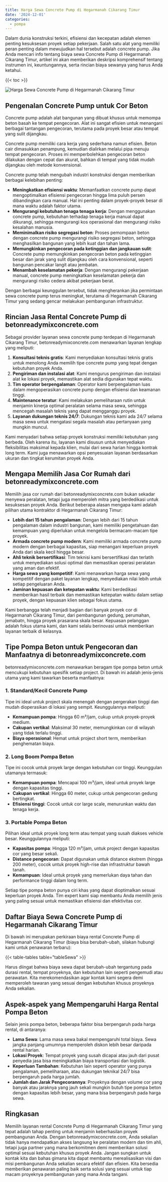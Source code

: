 ```yaml
---
title: Harga Sewa Concrete Pump di Hegarmanah Cikarang Timur
date: '2024-12-01'
categories:
  - pompa
---
```


Dalam dunia konstruksi terkini, efisiensi dan kecepatan adalah elemen penting kesuksesan proyek setiap pekerjaan. Salah satu alat yang memiliki peran penting dalam mewujudkan hal tersebut adalah concrete pump. Jika Anda mencari info tentang biaya sewa Concrete Pump di Hegarmanah Cikarang Timur, artikel ini akan memberikan deskripsi komprehensif tentang instrumen ini, keuntungannya, serta rincian biaya sewanya yang harus Anda ketahui.

{{< toc >}}

![Harga Sewa Concrete Pump di Hegarmanah Cikarang Timur](https://betoncor8.github.io/pump/concrete-pump%20(17).png)

## Pengenalan Concrete Pump untuk Cor Beton

Concrete pump adalah alat bangunan yang dibuat khusus untuk memompa beton basah ke tempat pengecoran. Alat ini sangat efisien untuk menangani berbagai tantangan pengecoran, terutama pada proyek besar atau tempat yang sulit dijangkau.

Concrete pump memiliki cara kerja yang sederhana namun efisien. Beton cair dimasukkan penampung, kemudian dialirkan melalui pipa menuju tempat pengecoran. Proses ini memperbolehkan pengecoran beton dilakukan dengan cepat dan akurat, bahkan di tempat yang tidak mudah dijangkau oleh metode konvensional.

Concrete pump telah mengubah industri konstruksi dengan memberikan berbagai kelebihan penting:

- **Meningkatkan efisiensi waktu**: Memanfaatkan concrete pump dapat mengoptimalkan efisiensi pengecoran hingga lima puluh persen dibandingkan cara manual. Hal ini penting dalam proyek-proyek besar di mana waktu adalah faktor utama.
- **Mengurangi kebutuhan tenaga tenaga kerja**: Dengan menggunakan concrete pump, kebutuhan terhadap tenaga kerja manual dapat dikurangi, sehingga mengurangi kos operasional dan mengurangi risiko kesalahan manusia.
- **Meminimalkan risiko segregasi beton**: Proses pemompaan beton dengan concrete pump mengurangi risiko segregasi beton, sehingga menghasilkan bangunan yang lebih kuat dan tahan lama.
- **Memungkinkan pengecoran pada ketinggian dan jangkauan sulit**: Concrete pump memungkinkan pengecoran beton pada ketinggian besar dan jarak yang sulit dijangkau oleh cara konvensional, seperti bangunan pencakar langit atau jembatan.
- **Menambah keselamatan pekerja**: Dengan mengurangi pekerjaan manual, concrete pump meningkatkan keselamatan pekerja dan mengurangi risiko cedera akibat pekerjaan berat.

Dengan berbagai keunggulan tersebut, tidak mengherankan jika permintaan sewa concrete pump terus meningkat, terutama di Hegarmanah Cikarang Timur yang sedang gencar melakukan pembangunan infrastruktur.

## Rincian Jasa Rental Concrete Pump di betonreadymixconcrete.com

Sebagai provider layanan sewa concrete pump terdepan di Hegarmanah Cikarang Timur, betonreadymixconcrete.com menawarkan layanan lengkap yang meliputi:

1. **Konsultasi teknis gratis**: Kami menyediakan konsultasi teknis gratis untuk menolong Anda memilih tipe concrete pump yang tepat dengan kebutuhan proyek Anda.
2. **Pengiriman dan instalasi alat**: Kami mengurus pengiriman dan instalasi alat ke lokasi proyek, memastikan alat sedia digunakan tepat waktu.
3. **Tim operator berpengalaman**: Operator kami berpengalaman luas dalam mengoperasikan concrete pump dengan efisiensi dan keamanan tinggi.
4. **Maintenance teratur**: Kami melakukan pemeliharaan rutin untuk menjamin kinerja optimal peralatan selama masa sewa, sehingga mencegah masalah teknis yang dapat mengganggu proyek.
5. **Layanan dukungan teknis 24/7**: Dukungan teknis kami ada 24/7 selama masa sewa untuk mengatasi segala masalah atau pertanyaan yang mungkin muncul.

Kami menyadari bahwa setiap proyek konstruksi memiliki kebutuhan yang berbeda. Oleh karena itu, layanan kami disusun untuk menyediakan fleksibilitas maksimal kepada klien, mulai dari sewa harian hingga kontrak long term. Kami juga menawarkan opsi penyesuaian layanan berdasarkan ukuran dan tingkat kerumitan proyek Anda.

## Mengapa Memilih Jasa Cor Rumah dari betonreadymixconcrete.com

Memilih jasa cor rumah dari betonreadymixconcrete.com bukan sekadar menyewa peralatan, tetapi juga memperoleh mitra yang berdedikasi untuk kesuksesan proyek Anda. Berikut beberapa alasan mengapa kami adalah pilihan utama kontraktor di Hegarmanah Cikarang Timur:

- **Lebih dari 15 tahun pengalaman**: Dengan lebih dari 15 tahun pengalaman dalam industri bangunan, kami memiliki pengetahuan dan kemampuan yang diperlukan untuk mengelola bermacam-macam tipe proyek.
- **Armada concrete pump modern**: Kami memiliki armada concrete pump modern dengan berbagai kapasitas, siap menangani keperluan proyek Anda dari skala kecil hingga besar.
- **Ahli teknik bersertifikasi**: Tim teknisi kami bersertifikasi dan terlatih untuk menyediakan solusi optimal dan memastikan operasi peralatan yang aman dan efektif.
- **Harga sewa yang kompetitif**: Kami menawarkan harga sewa yang kompetitif dengan paket layanan lengkap, menyediakan nilai lebih untuk setiap pengeluaran Anda.
- **Jaminan kepuasan dan ketepatan waktu**: Kami berdedikasi memberikan hasil terbaik dan memastikan ketepatan waktu dalam setiap proyek, dengan kepuasan klien sebagai fokus utama.

Kami berbangga telah menjadi bagian dari banyak proyek cor di Hegarmanah Cikarang Timur, dari pembangunan gedung, perumahan, jemabatn, hingga proyek prasarana skala besar. Kepuasan pelanggan adalah fokus utama kami, dan kami selalu berinovasi untuk memberikan layanan terbaik di kelasnya.

## Tipe Pompa Beton untuk Pengecoran dan Manfaatnya di betonreadymixconcrete.com

betonreadymixconcrete.com menawarkan beragam tipe pompa beton untuk mencukupi kebutuhan spesifik setiap project. Di bawah ini adalah jenis-jenis utama yang kami tawarkan beserta manfaatnya:

### 1\. Standard/Kecil Concrete Pump

Tipe ini ideal untuk project skala menengah dengan pergerakan tinggi dan mudah dioperasikan di lokasi yang sempit. Keunggulannya meliputi:

- **Kemampuan pompa**: Hingga 60 m³/jam, cukup untuk proyek-proyek medium.
- **Cakupan vertikal**: Maksimal 30 meter, memungkinkan cor di wilayah yang tidak terlalu tinggi.
- **Biaya operasional**: Hemat untuk project short term, memberikan penghematan biaya.

### 2\. Long Boom Pompa Beton

Tipe ini cocok untuk proyek large dengan kebutuhan cor tinggi. Keunggulan utamanya termasuk:

- **Kemampuan pompa**: Mencapai 100 m³/jam, ideal untuk proyek large dengan kapasitas tinggi.
- **Cakupan vertikal**: Hingga 60 meter, cukup untuk pengecoran gedung bertingkat.
- **Efisiensi tinggi**: Cocok untuk cor large scale, menurunkan waktu dan tenaga kerja.

### 3\. Portable Pompa Beton

Pilihan ideal untuk proyek long term atau tempat yang susah diakses vehicle besar. Keunggulannya meliputi:

- **Kapasitas pompa**: Hingga 120 m³/jam, untuk project dengan kapasitas cor yang besar sekali.
- **Distance pengecoran**: Dapat digunakan untuk distance ekstrem (hingga 200 meter), cocok untuk proyek high-rise dan infrastruktur bawah tanah.
- **Kemampuan**: Ideal untuk proyek yang memerlukan daya tahan dan performance tinggi dalam long term.

Setiap tipe pompa beton punya ciri khas yang dapat dioptimalkan sesuai keperluan proyek Anda. Tim expert kami siap membantu Anda memilih jenis yang paling sesuai untuk memastikan efisiensi dan efektivitas cor.

## Daftar Biaya Sewa Concrete Pump di Hegarmanah Cikarang Timur

Di bawah ini merupakan perkiraan biaya rental Concrete Pump di Hegarmanah Cikarang Timur (biaya bisa berubah-ubah, silakan hubungi kami untuk penawaran terbaru):

{{< table-tables table="tableSewa" >}}

Harus diingat bahwa biaya sewa dapat berubah-ubah tergantung pada durasi rental, tempat proyeknya, dan kebutuhan lain seperti pengemudi atau perawatan. Kita merekomendasikan agar kontak kami segera demi memperoleh tawaran yang sesuai dengan kebutuhan khusus proyeknya Anda sekalian.

## Aspek-aspek yang Mempengaruhi Harga Rental Pompa Beton

Selain jenis pompa beton, beberapa faktor bisa berpengaruh pada harga rental, di antaranya:

- **Lama Sewa**: Lama masa sewa bakal mempengaruhi total biaya. Sewa jangka panjang umumnya memperoleh diskon lebih besar daripada rental harian.
- **Lokasi Proyek**: Tempat proyek yang susah dicapai atau jauh dari pusat penyedia jasa bisa meningkatkan biaya transportasi dan logistik.
- **Keperluan Tambahan**: Kebutuhan lain seperti operator yang punya pengalaman, pemeliharaan, atau dukungan teknikal 24/7 bisa berpengaruh pada harga jumlah.
- **Jumlah dan Jarak Pengecorannya**: Proyeknya dengan volume cor yang banyak atau jaraknya yang jauh sekali mungkin butuh tipe pompa beton dengan kapasitas lebih besar, yang mana bisa berpengaruh pada harga sewa.

## Ringkasan

Memilih layanan rental Concrete Pump di Hegarmanah Cikarang Timur yang tepat adalah tahap penting untuk menjamin keberhasilan proyek pembangunan Anda. Dengan betonreadymixconcrete.com, Anda sekalian tidak hanya mendapatkan akses langsung ke peralatan modern dan tim ahli, tetapi juga partner yang mana berkomitmen demi memberikan solusi optimal sesuai kebutuhan khusus proyek Anda. Jangan sungkan untuk kontak kita dan bahas gimana kita dapat membantu merealisasikan visi dan misi pembangunan Anda sekalian secara efektif dan efisien. Kita bersedia memberikan penawaran paling baik serta solusi yang sesuai untuk tiap macam proyeknya pembangunan yang mana Anda tangani.
